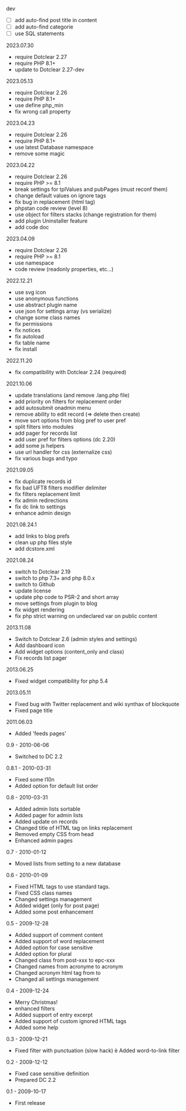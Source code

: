 dev
- [ ] add auto-find post title in content
- [ ] add auto-find categorie
- [ ] use SQL statements

2023.07.30
- require Dotclear 2.27
- require PHP 8.1+
- update to Dotclear 2.27-dev

2023.05.13
- require Dotclear 2.26
- require PHP 8.1+
- use define php_min
- fix wrong call property

2023.04.23
- require Dotclear 2.26
- require PHP 8.1+
- use latest Database namespace
- remove some magic

2023.04.22
- require Dotclear 2.26
- require PHP >= 8.1
- break settings for tplValues and pubPages (must reconf them)
- change default values on ignore tags
- fix bug in replacement (html tag)
- phpstan code review (level 8)
- use object for filters stacks (change registration for them)
- add plugin Uninstaller feature
- add code doc

2023.04.09
- require Dotclear 2.26
- require PHP >= 8.1
- use namespace
- code review (readonly properties, etc...)

2022.12.21
- use svg icon
- use anonymous functions
- use abstract plugin name
- use json for settings array (vs serialize)
- change some class names
- fix permissions
- fix notices
- fix autoload
- fix table name
- fix install

2022.11.20
- fix compatibility with Dotclear 2.24 (required)

2021.10.06
- update translations (and remove .lang.php file)
- add priority on filters for replacement order
- add autosubmit onadmin menu
- remove ability to edit record (=> delete then create)
- move sort options from blog pref to user pref
- split filters into modules
- add pager for records list
- add user pref for filters options (dc 2.20)
- add some js helpers
- use url handler for css (externalize css)
- fix various bugs and typo

2021.09.05
- fix duplicate records id
- fix bad UFT8 filters modifier delimiter
- fix filters replacement limit
- fix admin redirections
- fix dc link to settings
- enhance admin design

2021.08.24.1
- add links to blog prefs
- clean up php files style
- add dcstore.xml

2021.08.24
- switch to Dotclear 2.19
- switch to php 7.3+ and php 8.0.x
- switch to Github
- update license
- update php code to PSR-2 and short array
- move settings from plugin to blog
- fix widget rendering
- fix php strict warning on undeclared var on public content

2013.11.08
- Switch to Dotclear 2.6 (admin styles and settings)
- Add dashboard icon
- Add widget options (content_only and class)
- Fix records list pager

2013.06.25
- Fixed widget compatibility for php 5.4

2013.05.11
- Fixed bug with Twitter replacement and wiki synthax of blockquote
- Fixed page title

2011.06.03
- Added 'feeds pages'

0.9 - 2010-06-06
- Switched to DC 2.2

0.8.1 - 2010-03-31
- Fixed some l10n
- Added option for default list order

0.8 - 2010-03-31
- Added admin lists sortable
- Added pager for admin lists
- Added update on records
- Changed title of HTML tag on links replacement
- Removed empty CSS from head
- Enhanced admin pages

0.7 - 2010-01-12
- Moved lists from setting to a new database

0.6 - 2010-01-09
- Fixed HTML tags to use standard tags.
- Fixed CSS class names
- Changed settings management
- Added widget (only for post page)
- Added some post enhancement

0.5 - 2009-12-28
- Added support of comment content
- Added support of word replacement
- Added option for case sensitive
- Added option for plural
- Changed class from post-xxx to epc-xxx
- Changed names from acronyme to acronym
- Changed acronym html tag from <span> to <acronym>
- Changed all settings management

0.4 - 2009-12-24
- Merry Christmas!
- enhanced filters
- Added support of entry excerpt
- Added support of custom ignored HTML tags
- Added some help

0.3 - 2009-12-21
- Fixed filter with punctuation (slow hack)
è Added word-to-link filter

0.2 - 2009-12-12
- Fixed case sensitive definition
- Prepared DC 2.2

0.1 - 2009-10-17
- First release
